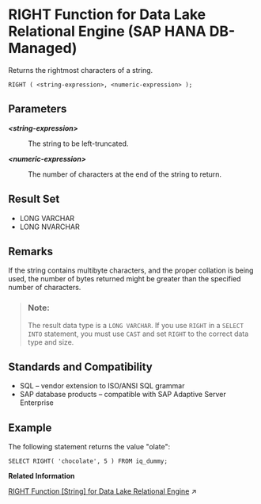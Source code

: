 <!-- loio03fba12b431c4d80bcb8933cd7e984ab -->

# RIGHT Function for Data Lake Relational Engine \(SAP HANA DB-Managed\)

Returns the rightmost characters of a string.



```
RIGHT ( <string-expression>, <numeric-expression> );
```



<a name="loio03fba12b431c4d80bcb8933cd7e984ab__section_kgp_gtt_vrb"/>

## Parameters


<dl>
<dt><b>

*<string-expression\>*

</b></dt>
<dd>

The string to be left-truncated.



</dd><dt><b>

*<numeric-expression\>*

</b></dt>
<dd>

The number of characters at the end of the string to return.



</dd>
</dl>



<a name="loio03fba12b431c4d80bcb8933cd7e984ab__section_yk1_htt_vrb"/>

## Result Set

-   LONG VARCHAR
-   LONG NVARCHAR



<a name="loio03fba12b431c4d80bcb8933cd7e984ab__section_isl_c43_wrb"/>

## Remarks

If the string contains multibyte characters, and the proper collation is being used, the number of bytes returned might be greater than the specified number of characters.

> ### Note:  
> The result data type is a `LONG VARCHAR`. If you use `RIGHT` in a `SELECT INTO` statement, you must use `CAST` and set `RIGHT` to the correct data type and size.



<a name="loio03fba12b431c4d80bcb8933cd7e984ab__section_qz1_d43_wrb"/>

## Standards and Compatibility

-   SQL – vendor extension to ISO/ANSI SQL grammar
-   SAP database products – compatible with SAP Adaptive Server Enterprise



<a name="loio03fba12b431c4d80bcb8933cd7e984ab__section_cb3_3tt_vrb"/>

## Example

The following statement returns the value "olate":

```
SELECT RIGHT( 'chocolate', 5 ) FROM iq_dummy;
```

**Related Information**  


[RIGHT Function \[String\] for Data Lake Relational Engine](https://help.sap.com/viewer/19b3964099384f178ad08f2d348232a9/2024_1_QRC/en-US/a57b364f84f210158a90b2b566be1d36.html "Returns the rightmost characters of a string.") :arrow_upper_right:

